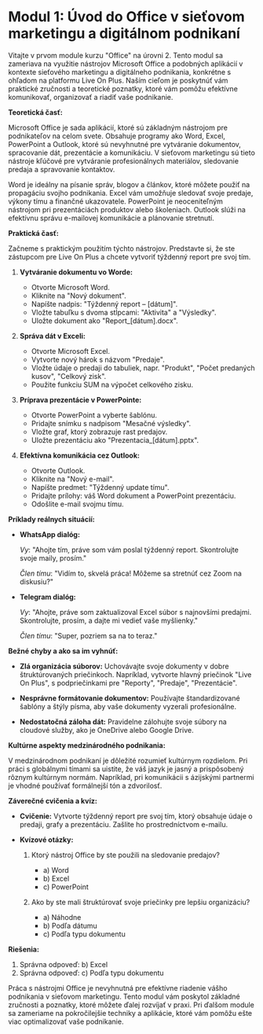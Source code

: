# **Modul 1: Úvod do Office v sieťovom marketingu a digitálnom podnikaní**

Vitajte v prvom module kurzu "Office" na úrovni 2. Tento modul sa zameriava na využitie nástrojov Microsoft Office a podobných aplikácií v kontexte sieťového marketingu a digitálneho podnikania, konkrétne s ohľadom na platformu Live On Plus. Naším cieľom je poskytnúť vám praktické zručnosti a teoretické poznatky, ktoré vám pomôžu efektívne komunikovať, organizovať a riadiť vaše podnikanie.

**Teoretická časť:**

Microsoft Office je sada aplikácií, ktoré sú základným nástrojom pre podnikateľov na celom svete. Obsahuje programy ako Word, Excel, PowerPoint a Outlook, ktoré sú nevyhnutné pre vytváranie dokumentov, spracovanie dát, prezentácie a komunikáciu. V sieťovom marketingu sú tieto nástroje kľúčové pre vytváranie profesionálnych materiálov, sledovanie predaja a spravovanie kontaktov.

Word je ideálny na písanie správ, blogov a článkov, ktoré môžete použiť na propagáciu svojho podnikania. Excel vám umožňuje sledovať svoje predaje, výkony tímu a finančné ukazovatele. PowerPoint je neoceniteľným nástrojom pri prezentáciách produktov alebo školeniach. Outlook slúži na efektívnu správu e-mailovej komunikácie a plánovanie stretnutí.

**Praktická časť:**

Začneme s praktickým použitím týchto nástrojov. Predstavte si, že ste zástupcom pre Live On Plus a chcete vytvoriť týždenný report pre svoj tím.

1. **Vytváranie dokumentu vo Worde:**
   - Otvorte Microsoft Word.
   - Kliknite na "Nový dokument".
   - Napíšte nadpis: "Týždenný report – [dátum]".
   - Vložte tabuľku s dvoma stĺpcami: "Aktivita" a "Výsledky".
   - Uložte dokument ako "Report_[dátum].docx".

2. **Správa dát v Exceli:**
   - Otvorte Microsoft Excel.
   - Vytvorte nový hárok s názvom "Predaje".
   - Vložte údaje o predaji do tabuliek, napr. "Produkt", "Počet predaných kusov", "Celkový zisk".
   - Použite funkciu SUM na výpočet celkového zisku.

3. **Príprava prezentácie v PowerPointe:**
   - Otvorte PowerPoint a vyberte šablónu.
   - Pridajte snímku s nadpisom "Mesačné výsledky".
   - Vložte graf, ktorý zobrazuje rast predajov.
   - Uložte prezentáciu ako "Prezentacia_[dátum].pptx".

4. **Efektívna komunikácia cez Outlook:**
   - Otvorte Outlook.
   - Kliknite na "Nový e-mail".
   - Napíšte predmet: "Týždenný update tímu".
   - Pridajte prílohy: váš Word dokument a PowerPoint prezentáciu.
   - Odošlite e-mail svojmu tímu.

**Príklady reálnych situácií:**

- **WhatsApp dialóg:**

  *Vy*: "Ahojte tím, práve som vám poslal týždenný report. Skontrolujte svoje maily, prosím."

  *Člen tímu*: "Vidím to, skvelá práca! Môžeme sa stretnúť cez Zoom na diskusiu?"

- **Telegram dialóg:**

  *Vy*: "Ahojte, práve som zaktualizoval Excel súbor s najnovšími predajmi. Skontrolujte, prosím, a dajte mi vedieť vaše myšlienky."

  *Člen tímu*: "Super, pozriem sa na to teraz."

**Bežné chyby a ako sa im vyhnúť:**

- **Zlá organizácia súborov:**
  Uchovávajte svoje dokumenty v dobre štruktúrovaných priečinkoch. Napríklad, vytvorte hlavný priečinok "Live On Plus", s podpriečinkami pre "Reporty", "Predaje", "Prezentácie".

- **Nesprávne formátovanie dokumentov:**
  Používajte štandardizované šablóny a štýly písma, aby vaše dokumenty vyzerali profesionálne.

- **Nedostatočná záloha dát:**
  Pravidelne zálohujte svoje súbory na cloudové služby, ako je OneDrive alebo Google Drive.

**Kultúrne aspekty medzinárodného podnikania:**

V medzinárodnom podnikaní je dôležité rozumieť kultúrnym rozdielom. Pri práci s globálnymi tímami sa uistite, že váš jazyk je jasný a prispôsobený rôznym kultúrnym normám. Napríklad, pri komunikácii s ázijskými partnermi je vhodné používať formálnejší tón a zdvorilosť.

**Záverečné cvičenia a kvíz:**

- **Cvičenie:** Vytvorte týždenný report pre svoj tím, ktorý obsahuje údaje o predaji, grafy a prezentáciu. Zašlite ho prostredníctvom e-mailu.

- **Kvízové otázky:**
  1. Ktorý nástroj Office by ste použili na sledovanie predajov?
     - a) Word
     - b) Excel
     - c) PowerPoint

  2. Ako by ste mali štruktúrovať svoje priečinky pre lepšiu organizáciu?
     - a) Náhodne
     - b) Podľa dátumu
     - c) Podľa typu dokumentu

**Riešenia:**
1. Správna odpoveď: b) Excel
2. Správna odpoveď: c) Podľa typu dokumentu

Práca s nástrojmi Office je nevyhnutná pre efektívne riadenie vášho podnikania v sieťovom marketingu. Tento modul vám poskytol základné zručnosti a poznatky, ktoré môžete ďalej rozvíjať v praxi. Pri ďalšom module sa zameriame na pokročilejšie techniky a aplikácie, ktoré vám pomôžu ešte viac optimalizovať vaše podnikanie.